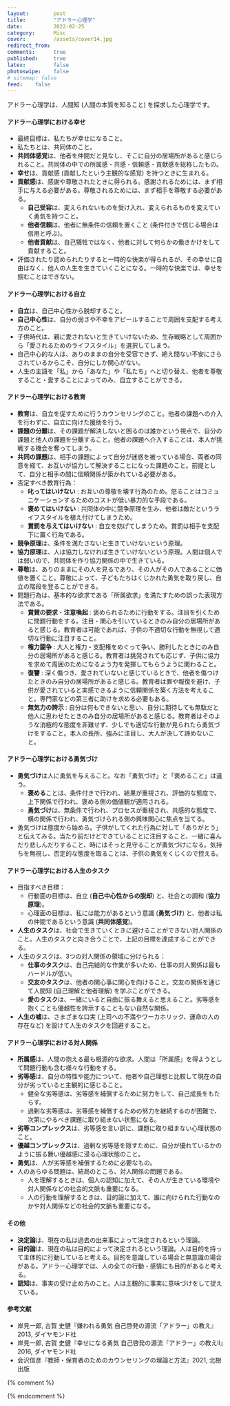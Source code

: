```yaml
---
layout:        post
title:         "アドラー心理学"
date:          2022-02-25
category:      Misc
cover:         /assets/cover14.jpg
redirect_from:
comments:      true
published:     true
latex:         false
photoswipe:    false
# sitemap: false
feed:    false
---
```


アドラー心理学は、人間知 (人間の本質を知ること) を探求した心理学です。

#### アドラー心理学における幸せ
- 最終目標は、私たちが幸せになること。
- 私たちとは、共同体のこと。
- **共同体感覚**は、他者を仲間だと見なし、そこに自分の居場所があると感じられること。共同体の中での所属感・共感・信頼感・貢献感を総称したもの。
- **幸せ**は、貢献感 (貢献したという主観的な感覚) を持つときに生まれる。
- **貢献感**は、感謝や尊敬されたときに得られる。感謝されるためには、まず相手に与える必要がある。尊敬されるためには、まず相手を尊敬する必要がある。
  - **自己受容**は、変えられないものを受け入れ、変えられるものを変えていく勇気を持つこと。
  - **他者信頼**は、他者に無条件の信頼を置くこと (条件付きで信じる場合は信用と呼ぶ)。
  - **他者貢献**は、自己犠牲ではなく、他者に対して何らかの働きかけをして貢献すること。
- 評価されたり認められたりすると一時的な快楽が得られるが、その幸せに自由はなく、他人の人生を生きていくことになる。一時的な快楽では、幸せを掴むことはできない。

#### アドラー心理学における自立
- **自立**は、自己中心性から脱却すること。
- **自己中心性**は、自分の弱さや不幸をアピールすることで周囲を支配する考え方のこと。
- 子供時代は、親に愛されないと生きていけないため、生存戦略として周囲から「愛されるためのライフスタイル」を選択してしまう。
- 自己中心的な人は、ありのままの自分を受容できず、絶え間ない不安にさらされているからこそ、自分にしか関心がない。
- 人生の主語を「私」から「あなた」や「私たち」へと切り替え、他者を尊敬すること・愛することによってのみ、自立することができる。

#### アドラー心理学における教育
- **教育**は、自立を促すために行うカウンセリングのこと。他者の課題への介入を行わずに、自立に向けた援助を行う。
- **課題の分離**は、その課題が解決しないと困るのは誰かという視点で、自分の課題と他人の課題を分離すること。他者の課題へ介入することは、本人が挑戦する機会を奪ってしまう。
- **共同の課題**は、相手の課題によって自分が迷惑を被っている場合、両者の同意を経て、お互いが協力して解決することになった課題のこと。前提として、自分と相手の間に信頼関係が築かれている必要がある。
- 否定すべき教育行為：
  - **叱ってはいけない** : お互いの尊敬を壊す行為のため。怒ることはコミュニケーションするためのコストが低い暴力的な手段である。
  - **褒めてはいけない** : 共同体の中に競争原理を生み、他者は敵だというライフスタイルを植え付けてしまうため。
  - **賞罰を与えてはいけない** : 自立を妨げてしまうため。賞罰は相手を支配下に置く行為である。
- **競争原理**は、条件を満たさないと生きていけないという原理。
- **協力原理**は、人は協力しなければ生きていけないという原理。人間は個人では弱いので、共同体を作り協力関係の中で生きている。
- **尊敬**は、ありのままにその人を見るであり、その人がその人であることに価値を置くこと。尊敬によって、子どもたちはくじかれた勇気を取り戻し、自立の階段を登ることができる。
- 問題行為は、基本的な欲求である「所属欲求」を満たすための誤った表現方法である。
  - **賞賛の要求**・**注意喚起** : 褒められるために行動をする。注目を引くために問題行動をする。注目・関心を引いているときのみ自分の居場所があると感じる。教育者は可能であれば、子供の不適切な行動を無視して適切な行動に注目すること。
  - **権力闘争** : 大人と権力・支配権をめぐって争い、勝利したときにのみ自分の居場所があると感じる。教育者は挑発されても応じず、子供に協力を求めて周囲のためになるよう力を発揮してもらうように関わること。
  - **復讐** : 深く傷つき、愛されていないと感じているときで、他者を傷つけたときのみ自分の居場所があると感じる。教育者は罪や報復を避け、子供が愛されていると実感できるように信頼関係を築く方法を考えること。専門家などの第三者に助けを求める必要もある。
  - **無気力の誇示** : 自分は何もできないと思い、自分に期待しても無駄だと他人に思わせたときのみ自分の居場所があると感じる。教育者はそのような消極的な態度を非難せず、少しでも適切な行動が見られたら勇気づけをすること。本人の長所、強みに注目し、大人が決して諦めないこと。

#### アドラー心理学における勇気づけ
- **勇気づけ**は人に勇気を与えること。なお「勇気づけ」と「褒めること」は違う。
  - **褒める**ことは、条件付きで行われ、結果が重視され、評価的な態度で、上下関係で行われ、褒める側の価値観が適用される。
  - **勇気づけ**は、無条件で行われ、プロセスが重視され、共感的な態度で、横の関係で行われ、勇気づけられる側の興味関心に焦点を当てる。
- 勇気づけは態度から始める。子供がしてくれた行為に対して「ありがとう」と伝えてみる。当たり前だけどできていることに注目すること、一緒に喜んだり悲しんだりすること、時にはそっと見守ることが勇気づけになる。気持ちを無視し、否定的な態度を取ることは、子供の勇気をくじくので控える。

#### アドラー心理学における人生のタスク
- 目指すべき目標：
  - 行動面の目標は、自立 (**自己中心性からの脱却**) と、社会との調和 (**協力原理**)。
  - 心理面の目標は、私には能力があるという意識 (**勇気づけ**) と、他者は私の仲間であるという意識 (**共同体感覚**)。
- **人生のタスク**は、社会で生きていくときに避けることができない対人関係のこと。人生のタスクと向き合うことで、上記の目標を達成することができる。
- 人生のタスクは、3つの対人関係の領域に分けられる：
  - **仕事のタスク**は、自己完結的な作業が多いため、仕事の対人関係は最もハードルが低い。
  - **交友のタスク**は、他者の関心事に関心を向けること。交友の関係を通じて人間知 (自己理解と他者理解) を学ぶことができる。
  - **愛のタスク**は、一緒にいると自由に振る舞えると思えること。劣等感を抱くことも優越性を誇示することもない自然な関係。
- **人生の嘘**は、さまざまな口実 (上司への不満やワーカホリック、運命の人の存在など) を設けて人生のタスクを回避すること。

#### アドラー心理学における対人関係
- **所属感**は、人間の抱える最も根源的な欲求。人間は「所属感」を得ようとして問題行動も含む様々な行動をする。
- **劣等感**は、自分の特性や能力について、他者や自己理想と比較して現在の自分が劣っていると主観的に感じること。
  - 健全な劣等感は、劣等感を補償するために努力をして、自己成長をもたらす。
  - 過剰な劣等感は、劣等感を補償するための努力を継続するのが困難で、次第にやるべき課題に取り組まない状態になる。
- **劣等コンプレックス**は、劣等感を言い訳に、課題に取り組まない心理状態のこと。
- **優越コンプレックス**は、過剰な劣等感を隠すために、自分が優れているかのように振る舞い優越感に浸る心理状態のこと。
- **勇気**は、人が劣等感を補償するために必要なもの。
- 人のあらゆる問題は、結局のところ、対人関係の問題である。
  - 人を理解するときは、個人の認知に加えて、その人が生きている環境や対人関係などの社会的文脈も重要になる。
  - 人の行動を理解するときは、目的論に加えて、誰に向けられた行動なのかや対人関係などの社会的文脈も重要になる。

#### その他
- **決定論**は、現在の私は過去の出来事によって決定されるという理論。
- **目的論**は、現在の私は目的によって決定されるという理論。人は目的を持って主体的に行動していると考える。目的を意識している場合と無意識の場合がある。アドラー心理学では、人の全ての行動・感情にも目的があると考える。
- **認知**は、事実の受け止め方のこと。人は主観的に事実に意味づけをして捉えている。

#### 参考文献
- 岸見一郎, 古賀 史健『嫌われる勇気 自己啓発の源流「アドラー」の教え』2013, ダイヤモンド社
- 岸見一郎, 古賀 史健『幸せになる勇気 自己啓発の源流「アドラー」の教えII』2016, ダイヤモンド社
- 会沢信彦『教師・保育者のためのカウンセリングの理論と方法』2021, 北樹出版


{% comment %}
<!--

---

## 『嫌われる勇気』

### 第１夜　トラウマを否定せよ

* 知られざる「第３の巨頭」
  - アドラー心理学は、オーストリア出身の精神科医のアルフレッド・アドラーが20世紀初頭に創設した心理学
  - アドラーは、フロイトやユングと並ぶ三大巨頭

* なぜ「人は変われる」なのか
  - 決定論は、現在の私は過去の出来事によって決定されるという理論
  - 決定論では、原因が結果を支配するため、現在と未来は全て過去の出来事によって決定済みで変えることはできない
  - **目的論**は、現在の私は目的によって決定されるという理論
  - 目的論では、目的が結果を支配するため、現在と未来を変えることができる

* トラウマは、存在しない
  - アドラー心理学は、トラウマを明確に否定している
  - 決定論では、過去のトラウマが現在の私を苦しめていると解釈する
    - 例：虐待を受けて社会に適合できないから、引きこもる
  - **目的論**では、現在の私の生きる目的のために、過去の経験にトラウマという意味を与えたと解釈する
    - 例：家族から丁寧に慎重に扱われたいという目的のために、引きこもりを続けている

* 人は怒りを捏造する
  - 目的論に従うと、怒るという行為は「原因があったから怒る」ではなく、「相手よりも優位に立ちたい目的のために怒る」と解釈する
  - 優位に立ちたい（マウントを取りたい）という目的のために、怒りという感情を捏造したと解釈する

* 過去に支配されない生き方
  - 現在の私のあり方は、過去の出来事への意味付け（解釈の内容）によって決まる
  - フロイト的な原因論に縛られてはいけない

* ソクラテスとアドラー
  - ソクラテスは、著作を1冊も残さなかったが、アテナイの人々と議論を重ねた。弟子のプラトンは、その哲学を著作という形で後世に残した
  - アドラーは、著述活動に関心を示さず、ウィーンのカフェで人々と対話したり、ディスカッションをすることを好んだ
  - 答えは誰かに教えてもらうものではなく、自分の手で導き出すもの

* あなたは「このまま」でいいのか
  - 幸せを実感できていないなら、一歩前に踏み出す必要がある
  - 大切なのはなにが与えられているかではなく、与えられたものをどう使うか

* あなたの不幸は、あなた自身が「選んだ」もの
  - 目的論に従うと、現在の私の目的のために、不幸であることを選んだと解釈する

* 人は常に「変わらない」という決心をしている
  - **ライフスタイル**は、アドラー心理学で性格や気質、人生のあり方のこと。広い意味で世界や自分のことをどう見ているかを表す
  - 人が変われないのは、今のライフスタイルの方が楽だと思い、それを維持したい目的のために、自らに対して変わらないという決心を下しているため

* あなたの人生は「いま、ここ」で決まる
  - ライフスタイルを変えるためには勇気が必要
  - 今後の人生をどう生きるかの意思決定に、これまでの人生の出来事は関係ない

### 第２夜 すべての悩みは対人関係

* なぜ自分のことが嫌いなのか
  - 目的論に従うと、人間関係で傷つくことを避けるために、自分のことを嫌いになる
  - 可能性の中に生きること（もし〇〇だったら〜と考えること）は、失敗や傷つくことを避けるための目的になる
  - 勇気づけは、今の自分を受け入れて前に進む勇気を与えるアプローチのこと

* すべての悩みは「対人関係の悩み」である
  - 個人だけで完結する悩みは存在しない
  - 全ての問題は人間関係に帰着する

* 劣等感は、主観的な思い込み
  - 問題点だと思っている部分への意味付けと、価値の与え方という主観的な解釈によって。劣等感が生まれる

* 言い訳としての劣等コンプレックス
  - **優越性の追求**は、向上したいと願うことや、理想の状態を追求すること
  - **劣等感**は、理想に到達していない自分に対する感覚
  - 劣等感は、努力や成長の促進剤になる場合もある
  - コンプレックスは、複雑に絡み合った倒錯的な（本来とは反対の）心理状態のこと
  - **劣等コンプレックス**は、劣等感を言い訳として使う心理状態のこと
    - 例：どうせ頑張ったところで、と思って諦めてしまうこと
  - 見かけの因果律は、本来因果関係がないところに重大な因果関係の意味付けをすること。自らを納得させるために使う
  - 目的論に従うと、学歴が低いから成功できないのではなく、失敗したくないという目的のために成功をしないことを選んでいると解釈する。
  - 失敗するのが怖い、努力をしたくない、趣味の時間を犠牲にしてまで変わりたくない、などのライフスタイルを変える勇気がないため、多少の不満や不自由があっても成功しないことを目的とした方が楽と感じる

* 自慢する人は、劣等感を感じている
  - 劣等感がある時に、欠如した部分を埋める努力と成長をする勇気がないと、劣等コンプレックスになってしまう
  - **優越コンプレックス**は、劣等コンプレックスから抜けるために、自分が優れているかのように振る舞い優越感に浸ること
    - 自分が特別な存在であるかのように見せつける
    - 経歴詐称や、過度なブランド信仰、自分の手柄の自慢したがる人、過去の栄光にすがる人
  - 自分を大きく見せる人は、他人の価値観や他人の人生を生きている
  - 不幸自慢は、不幸であることによって特別であろうとすること

* 人生は他者との競争ではない
  - 優越性の追求は、競争ではなく、自ら一歩前に踏み出す意思 (勇気) のこと
  - 健全な劣等感は、他人との比較ではなく、理想の自分との比較から生まれる

* 「お前の顔を気にしているのはお前だけ」
  - 競争をする限り、対人関係の悩みから逃れられない
  - 実際は周りは自分を気にしていない

* 権力争いから復讐へ
  - 権力争いを通じて、気に食わない相手を屈服させるために、相手を非難・挑発していると解釈する
  - 権力争いで勝ったとしても復讐が始まる
    - 例：親を困らせる目的のために問題行為をする

* 非を認めることは「負け」じゃない
  - 目先の勝ち負けではなく、自分を正して自分を変えるために、負けるという選択をする

* 直面する「人生のタスク」をどう乗り越えるか
  - **行動面の目標**は、**自立すること(自己中心性からの脱却)**と、**社会と調和して暮らせること(協力原理)**
  - **心理面の目標**は、**私には能力があるという意識(勇気づけ)**と、**人々は私の仲間であるという意識(共同体感覚)** を持つこと
  - 行動面と心理面の目標は、人生のタスクと向き合うことで達成できる
  - 人生のタスクは、仕事のタスクと交友のタスクと愛のタスクをまとめたもの
    - 人生のタスクは、全て対人関係に帰着する

* 赤い糸と頑強な鎖
  - 仕事のタスクは、自己完結的な作業が多いため、仕事の対人関係は最もハードルが低い
  - 交友のタスクは、仕事のような強制力がないため、仕事のタスクよりもハードルが高い
  - 愛のタスクは、一緒にいると自由に振る舞えると思えること。劣等感を抱くことも優越性を誇示することもない自然な関係

* 「人生の噓」から目を逸らすな
  - 目的論に従えば、Aさんとの対人関係を回避するために、Aさんの欠点を後から見つけていると解釈する
  - **人生の嘘**は、さまざまな口実を設けて人生のタスクを回避しようとする状態のこと

* 所有の心理学から使用の心理学へ
  - なにが与えられているかではなく、与えられたものをどう使うか
  - 所有の心理学は、フロイト的な原因論であり、決定論に帰着する
  - 使用の心理学は、アドラー心理学で、全てはその人が決めている
  - 自らのライフサイクルは、自分の手で選ぶことができる

### 第３夜 他者の課題を切り捨てる

* 承認欲求を否定する
  - アドラー心理学では、他人から承認を求めることを明確に否定している

* 「あの人」の期待を満たすために生きてはいけない
  - 他人からの承認を求めるのは賞罰教育の影響によるもの
  - 我々は他人の期待を満たすために生きているのではない
  - 他人からの評価ばかり気にしていると、他人の人生を生きることになる

* 「課題の分離」とはなにか
  - **課題の分離**は、問題点があるときに、その問題点や課題は誰のものかという視点から、他人の課題には踏み込まないようにする
  - 自分の課題に他人が入ってくることで、人間関係のトラブルが発生する
  - 課題を回避する選択によってもたらされる結末を引き受けるのは誰か？と問うことで誰の課題なのかを明確にする
  - 他人の課題に踏み込むのは、世間体や見栄、支配欲などの自分の目的のため
  - 「あなたのため」と言いながら実は私のためにやっているという欺瞞
  - 変わることを強制しても反発されるだけ
  - 自分を変えることができるのは自分だけ

* 他者の課題を切り捨てよ
  - 相手が希望通りに動かなくても信じること・愛すること
  - 他人の課題を抱えないことで自由に生きることができる

* 対人関係の悩みを一気に解消する方法
  - 自分の信じる最善の道を選ぶこと
  - その選択をどう評価するかは他人の課題で、自分はどうすることもできない
  - 他人の視線が気になる、他人の評価が気になる、などの承認欲求を求めて止まない人は、課題の分離ができていない
  - 目的論に従えば、嫌な上司だから仕事ができないではなく、仕事をしたくないから嫌な上司を作り出していると解釈する（人生の嘘の一種）
  - 他人の課題には介入せず、自分の課題には介入させないことが、対人関係の悩みを解消するための視点になる

* 「ゴルディオスの結び目」を断て
  - 課題の分離は、対人関係の問題解消のための入口にすぎない
  - 対人関係の見返りに縛られてはいけない
  - 他者の課題に介入した方がその時点では問題が早く解決するかもしれないが、課題を取り上げられた人は何も学ばなくなり、人生のタスクに立ち向かう勇気がなくなってしまう
  - 困難に直面することを教えられなかった子供たちは、あらゆる困難を避けようとするだろう
  - アドラー心理学は、原因論とトラウマも否定し、目的論で解釈し、全ての悩みは対人関係に帰着すると考え、承認欲求を求めない

* 承認欲求は不自由を強いる
  - 他者の期待に応えるように生きるのは、自分の人生を他人任せにしているので、楽に感じる
  - 自分の道を自分で決めようとすれば、当然迷いが出る
  - 他者からの承認を選ぶのか、それとも承認なき自由の道を選ぶのか
  - 承認欲求によって誰からも嫌われたくないと考え、他者の期待や評価を気にするのは、生きる道しるべになるかもしれないが、これは非常に不自由な生き方

* ほんとうの自由とはなにか
  - 傾向性は、本能的・衝動的な欲望のこと。他者から嫌われたくないと思う欲望など
  - 傾向性を満足させることが自由ではない
  - **自由とは、他者から嫌われること**
    - 全ての悩みは対人関係に帰着するが、一人で生きることはできない
    - 他者から嫌われないように生き、承認欲求を満たすことは不自由な生き方
    - 自由に生きたいのであれば、他人に嫌われるというコストが伴う
    - 他者の評価を気にせず、他者から嫌われることを恐れず、承認されないと言う不安も恐れないことで、自分の生き方を貫くことができる

* 対人関係のカードは、「わたし」が握っている
  - 目的論に従えば、その人と関わりたくないから、その人の欠点や自身の過去のトラウマを持ち出していると解釈する
  - 課題の分離において、他人を操作することはできないことを念頭に置く
  - 承認欲求を求めなければ、関係改善のカードは常に私自身が握っている

### 第４夜 世界の中心はどこにあるか

* 個人心理学と全体論
  - アドラー心理学の正式名称は、個人心理学 (Individual Psychology)
  - 個人 (Individual) は、分割できないという意味を持つ
  - アドラー心理学では、身体の症状と心（精神）を切り離して考えることはしない
  - 全体論は、人間をこれ以上分割できない存在として捉え、「全体としての私」を考えること

* 対人関係のゴールは「共同体感覚」
  - **共同体感覚** (Soscial Interest) は、他者を仲間と見なしてそこに自分に居場所があると感じられること
  - アドラー心理学の「共同体」は、家庭、学校、職場、地域社会だけではなく、国家や人類や、時間軸における過去から未来、動植物や無生物も含まれる
  - 自己への執着 (Self Interest) を他者への関心 (Social Interest) に切り替える

* なぜ「わたし」にしか関心がないのか
  - 課題の分離ができていないと承認欲求に囚われてしまう
  - 承認欲求に囚われている人は、自己中心的である
  - 「私に関心がある」は言い換えれば「他者からどう見られているかを気にしている」ことになる

* あなたは世界の中心ではない
  - 他者は私のために何かをしてくれる人ではない
  - 他者はあなたの期待を満たすために生きているのではない
  - あなたは共同体の一部であって中心ではない
  - 所属感は、共同体に対して積極的にコミットすることで得られる。つまり、人生のタスクに立ち向かうこと
  - 共同体へコミットするには、私は他者に何を与えられるかを考える必要がある

* より大きな共同体の声を聴け
  - 共同体の範囲は、無限大になることができる
  - 自分が所属している共同体よりも、もっと別の共同体があり、もっと大きな共同体があることを認識すべき
  - 対人関係の中で困難にぶつかったときは、より大きな共同体の声を聴くこと
    - 例：学校の共同体のコモンセンス (共通感覚) で物事を判断せず、人間社会などのより大きな共同体のコモンセンスに従う

* 叱ってはいけない、褒めてもいけない
  - 褒める行為には、能力のある人が能力のない人に下す評価という側面がある（無意識に上下関係を作っている）
  - 叱る行為も同様に上下関係を作っている
  - 褒めることも叱ることも、人を操作することが目的にある
  - アドラー心理学では、あらゆる縦の関係を否定し、全ての対人関係を横の関係とすることを提唱している

* 「勇気づけ」というアプローチ
  - 対人関係を縦の関係で捉え、相手を自分より低く見ていると、他者の課題に介入してしまう
  - 介入ではなく援助をする
    - 例：「勉強しなさい」や「良い大学に行きなさい」は他者の課題への介入
    - 例：自分は勉強ができると自信を持たせ、自分の力で課題に立ち向かっていけるように働きかけるのは援助
  - 馬を水辺に連れて行くことはできるが、水を飲ませることはできない、というアプローチをとる
  - **勇気づけ**は、横の関係に基づく援助のこと
  - 褒められることで、自分には能力がないという考えを形成してしまう
  - 褒めてもらうことに喜びを感じるのは、縦の関係に満足し、自分には能力がないことを認めているのと同じ
  - 褒めてもらうことが目的になると、他者の評価や価値観に合わせた不自由な生き方になる

* 自分には価値があると思えるために
  - 横の関係に基づいて感謝の言葉を伝えること
  - 縦の関係に基づいた他者の評価はしないこと
  - 感謝の言葉を聞いたとき、他者に貢献できたと感じることができる
  - 私は共同体にとって有益だと思えたときに、自らの価値を感じることができる
  - 自分に価値があることを自覚できたときに、勇気を持つことができる

* ここに存在しているだけで、価値がある
  - 他者の価値は、何をしたかという行為で見るのではなく、そこに存在していることに価値がある
  - つまり、生きているだけで誰かの役に立っている

* 人は「わたし」を使い分けられない
  - 人に応じて縦の関係と横の関係を使い分けることはできない
  - 意識の上では対等であること
  - 場の空気を読んで縦の関係に従事することは、自身の責任を回避しようとする無責任な行動

### 第5夜 「いま、ここ」を真剣に生きる

* 過剰な自意識が、自分にブレーキをかける
  - まずは私について理解する。次に対人関係を考える。最後に大きな共同体が見えてくる
  - 人は誰でも他者への関心より、自分への関心を持っている
  - 自意識過剰になると、失敗することが怖くなり、躊躇してしまう

* 自己肯定ではなく、自己受容
  - 自己への執着を他者への関心に切り替え、共同体感覚を持てるようになること
  - そのために必要なのが、自己受容と、他者信頼、他者貢献の3つ
  - 自己肯定は、できないのに「私はできる」と暗示をかけること
    - 自己肯定は、優越コンプレックスにつながる発想で、自らに嘘をつく生き方
  - **自己受容**は、できない自分を受け入れた上でどうすれば良いかを考えること
  - 自己受容では、変えられるものと変えられないものを見極め、変えられるものに注目する
  - 変えられないものを受け入れ、変えられるものは変えていく勇気を持つこと

* 信用と信頼はなにが違うのか
  - **信用**は、条件付きで信じること
  - **信頼**は、無条件で信じること
  - 信頼の対義語は懐疑
  - 懐疑による対人関係や性悪説からは、前向きな対人関係を築くことはできない
  - **他者信頼**に基づいて無条件の信頼を置くことで、深い関係を築くことができる

* 仕事の本質は、他者への貢献
  - **他者貢献**は、仲間である他者に対して何らかの働きかけをして貢献すること
  - 他者貢献は自己犠牲ではない
  - 社会に過度に適応した人は、自分の人生を犠牲にしてしまう
  - 労働は金銭を稼ぐ手段ではなく、共同体にコミットし、他者貢献をすること

* 若者は大人よりも前を歩いている
  - 他者が私に何をしてくれるかではなく、私が他者に何をできるかを考え、実践すること
  - ライフスタイルを変えるためには、それまで生きてきた年数の半分が必要になる
  - 縦の関係に従属することなく、嫌われることを恐れないで、自由に進む

* ワーカホリックは人生の嘘
  - 対人関係の中で不愉快な思いにさせられることがあっても、攻撃してくるその人に問題があるだけで、みんなが悪いわけではない
  - 神経病的なライフスタイルを持った人は、「みんな」「いつも」「全て」といった言葉を使いがち
  - 人生の調和を欠いた生き方は、物事の一部分だけを見て全体を判断する生き方
  - ワーカホリック（仕事中毒）の人は、仕事を口実に他の責任を回避している

* 人はいま、この瞬間から幸せになることができる
  - 人にとって最大の不幸は、自分を好きになれないこと
  - その解決策は、私は共同体にとって有益である、私は誰かの役に立っていると思い、自らに価値があることを実感させること
  - 他者貢献は、目に見える貢献ではなくても構わない。主観的な感覚である「貢献感」を持てれば良い
  - つまり、**幸福とは貢献感**である
  - 承認欲求は、貢献感を得るための手近な手段だが、承認欲求を通して得られた貢献感には自由がない
  - 共同体感覚を持つことで、自己受容や他者信頼、他者貢献ができ、自由を選びながら貢献感を得ることができる

* 「特別な存在」でありたい人が進む、ふたつの道
  - 多くの子供たちは、最初の時点で特別によくあろうとする
  - 具体的には、親の言うことを守り、社会性を持った振る舞いをし、勉強などに精を出すことで、親から認めてもらおうとする
  - 特別によくあることができなかった場合、特別に悪くあろうとする
  - 問題行為をし、他者の注目を集め、普通の状態から脱するのは、特別な存在になるため
  - 安直な優位性の追求は、健全な努力を回避したまま他者の注目を集めようとすること

* 普通であることの勇気
  - **自己受容**は、普通である自分を受け入れること
  - わざわざ自らの優越性を誇示する必要はない

* 人生とは連続する刹那である
  - 人生は点の連続
  - 我々は今ここにしか生きることができない
  - 人生は線ではない。キャリア設計や計画的な人生を進むことはできない

* ダンスするように生きる
  - いつも目の前の課題に取り組み、そしてふと周りを見渡した時にこんなところまで来たのかと気付かされる
  - 今この瞬間をダンスするように生き、今ここが充実していればそれで良い
  - 人生に目的地は存在しない

* 「いま、ここ」に強烈なスポットライトを当てよ
  - 過去にどんなことがあったかは、今ここの自分には関係ない
  - 未来にどんなことが起こるかは、今ここで考える必要はない
  - 今できることを真剣かつ丁寧にやっていく

* 人生最大の嘘
  - 人生最大の嘘は、今ここを真剣に生きないこと
  - 今ここから目を背け、過去と未来に囚われているのは、人生の嘘

* 無意味な人生に「意味」を与えよ
  - 一般的な人生の意味はない。人生の意味はあなたが自分自身に与えるもの



---

## 『幸せになる勇気』

### 第１部　悪いあの人、かわいそうなわたし

* アドラー心理学は宗教なのか
  - **宗教**は、物語によって世界を説明する
  - **哲学**は、抽象の概念によって世界を説明しようとする

* 教育の目標は「自立」である
  - アドラー心理学では、カウンセリングのことを治療ではなく再教育と呼ぶ
  - カウンセラーは、教育者である。逆も然り
  - 教育は、自立を促すためのもの
  - 教育者のすべきことは、他者の課題への介入でなく、自立に向けた援助
  - **人間知**は、人間の本性を知り、人間としてのあり方を理解するための知識
  - 人間知は、他者と交わる対人関係の実践から学ぶしかない

* 尊敬とは「ありのままにその人を見る」こと
  - 教育、指導、援助は**自立させる**という目標を持つ
  - 教える側が教えられる側を尊敬することで、良好な対人関係が生まれ、伝えたい言葉も届く
  - **尊敬**とは、ありのままにその人を見るであり、その人がその人であることに価値を置くこと
  - 尊敬によって、子どもたちはくじかれた勇気を取り戻し、自立の階段を登り始める

* 「他者の関心事」に関心を寄せよ
  - 他人への関心は、共同体感覚という概念とより具体的に説明した言葉
  - 他者への関心は、他者の関心事に関心を寄せることから始まる
  - 教育者が価値があると思っているものを、子供に押し付けてはいけない
  - 他者の目で見て、他者の耳で聞き、他者の心で感じること

* もしも「同じ種類の心と人生」を持っていたら
  - 我々は自らが意味付けした主観的な世界で生きている
  - 「世界がどうであるか」ではなく「世界をどう見るか」
  - **共感**は、他者の立場に立って想像すること
  - 共感は、他者に寄り添うときの技術・態度

* 勇気は伝染し、尊敬も伝染する
  - 自分が身をもって尊敬することを実践して、生徒に尊敬を教える
  - 臆病は伝染し、勇気も伝染する
  - 尊敬は、あらゆる対人関係の第一歩

* 「変われない」ほんとうの理由
  - 変われないのは、本当は変わりたくないから
  - どんなに苦しくともこのままでいいのだと思いたいと思ってしまう
  - 現状を肯定するために、不幸だった過去をも肯定するようになってしまう

* あなたの「いま」が過去を決める
  - 歴史は、時の権力者の正当性を証明するために作られた本
  - 人は私という物語の作者であり、今の私の正当性を証明するために、自由自在に書き換えられていく
  - 目的に合う出来事だけを選択し、目的に反する出来事は消去している

* 悪いあの人、かわいそうなわたし
  - 不幸に彩られた過去を自ら必要としている人は、過去やトラウマに縛られてしまう
  - カウンセリングで使う三角柱には「悪いあの人」「かわいそうな私」「これからどうするか」の3つの言葉が書かれている
  - 一般的な相談は「悪いあの人」か「かわいそうな私」の2つしかない

* アドラー心理学に「魔法」はない
  - 相談に対して同調すれば、一時的な癒しは得られるが、本質の解決にはつながらない
  - これからどうするかを考え、建設的な尊敬に基づく人間知の心理学


### 第２部　なぜ「賞罰」を否定するのか

* 教室は民主主義国家である
  - 学級のルールは、主権者たる生徒たちの合議に基づいて制定すること
  - 先生の独断でルールを制定すると、反発が出る

* 叱ってはいけない、ほめてもいけない
  - その行為が良くないことだと知らない場合がある
  - 攻撃性や残虐性ではなく、無知がもたらした罪も存在する
  - 知らないのであれば教えれば良い。そこに叱責の言葉は不要

* 問題行動の「目的」はどこにあるか
  - 問題行動の第一段階は「**賞賛の要求**」
    - 良いことを行うではなく、褒めてもらうことが目的になってしまう
    - 褒めてくれなければ適切な行動をしない
    - 罰を与える人がいなければ不適切な行動もする
  - 問題行動の第二段階は「**注意喚起**」
    - 褒められなくてもいいから、とにかく目立とうとする
    - できない子を演じることで注目を集め、特別な地位を得ようとする

* わたしを憎んでくれ！　見捨ててくれ！
  - 問題行動の第三段階は「**権力争い**」
    - 親や教師を汚い言葉で罵って挑発する。反抗する
    - 挑発に乗って同じ土俵に立ってはいけない
  - 問題行動の第四段階は「**復讐**」
    - 私を認めてくれなかった、愛してくれなかった人への復讐
    - 愛してくれないなら、憎悪という感情で私を注目してほしい
    - ストーカー行為は典型的な復讐の例
    - 自傷行為や引きこもりも復讐の一種
  - 問題行動の第五段階は「**無能の証明**」
    - 頑張って失敗するくらいなら、最初からできるはずがないと諦めた方が楽と思う
    - 自分が無能であることを証明し、愚者を演じ、何事にも無気力になり、課題に取り組まなくなる
    - 一言目は「僕は馬鹿だから」

* 「罰」があれば、「罪」はなくなるか
  - 怒られても、叱れれるような特別なことをしたという達成感が生まれる

* 暴力という名のコミュニケーション
  - 喧嘩の原因ではなく、喧嘩の目的に注目し、これからどうするかを考えること
  - 暴力は、コミュニケーションをめんどくさがり、議論に勝ち目がないときの最後の選択

* 怒ることと叱ることは、同義である
  - 生徒と言葉でコミュニケーションすることを煩わしく感じ、手っ取り早く服従させようとして叱っている
  - 暴力的な力の行使によって相手を押さえつけようとするのは、怒ることも叱ることも同じ
  - 叱る行為の方が、善いことをしているという意識がある分、悪質だと言える
  - 親や教育者は、裁判官の立場を放棄すること
  - 教育者はカウンセラーであり、カウンセリングは再教育のこと
  - 叱責を受けたとしても、コミュニケーションを取ることを回避するために叱るという手段を選んでいる、と解釈する

* 自分の人生は、自分で選ぶことができる
  - 我々は能力が足りないのではなく、能力を使う勇気が足りていない
  - **自立**とは、自分の理性を使う勇気を持つこと
  - 他者の指示を仰いで生きていた方が楽に感じてしまう
  - 周囲の大人は、自分の支配下に置いておくために、自立しないように手を尽くす
  - その結果、自分では何も決められない子供になってしまう
  - 親や教育者は、子供や生徒との縦の関係を崩されないようにするために、無意識的に生徒に自立されることが恐いと感じている
  - 子供を支配するのは、自らの保身のため
  - 教育では、常に子供たちの「自立」という目標を掲げてないといけない
  - カウンセリングするときは、相談者を「依存」と「無責任」の地位に置かないように注意する
    - 依存：先生のおかげで改善しました、というのは本当の意味での教育には失敗している
  - 生徒からの感謝を期待せず、生徒の自立に貢献できたという貢献感を持つことが、教育の中の幸せになる
  - 教育者のあるべき姿：
    - 子供たちの決断を尊重し、その決断を援助すること
    - いつでも援助する用意があることを伝え、近すぎない、援助ができる範囲で見守ること
    - 自分の人生や日々の行いは、全て自分で決定するものだと教えること
    - 決めるために必要な知識や経験があれば、それを提供すること
    - 自分の人生は自分で選ぶことができる、ということを教えること


### 第３部　競争原理から協力原理へ

* 「ほめて伸ばす」を否定せよ
  - 褒めることは能力のある人が能力のない人に下す評価であり、その目的は操作である

* 褒賞が競争を生む
  - 民主主義が確立されていない共同体では、善悪のあらゆるルールがリーダーの一存によって決定する
  - 独裁的なリーダが受け入れられるのは、苛烈な賞罰が存在するから
  - 人々は褒められることと叱られないことを目的として従っているだけ
  - 褒めることによって、共同体は褒章をめざした競争原理に支配されてしまう
  - 子供たちは「他者は全て敵である」というライフスタイルを身につけてしまう

* 共同体の病
  - 民主主義的な共同体は、競争原理ではなく協力原理に基づいて運営される
  - 「人々は私の仲間である」というライフスタイルを身につける
  - **協力原理**は、横の関係に基づく民主主義の心理学

* 人生は「不完全」からはじまる
  - 子供時代は必ず劣等感を抱えて生きている
  - 心理面でのやりたいことと、肉体面でのできることにギャップがあるため
  - 人間はその弱さゆえに共同体を作り、協力関係の中に生きている

* 「わたしであること」の勇気
  - アドラー心理学では、人間の抱える最も根源的な欲求は「所属感」
  - 私の価値を他者に決めてもらうことは依存である
  - 私の価値を自ら決定することは自立である
  - 人と違うことに価値をおかず、私であることに価値を置くことが個性となる

* その問題行動は「あなた」に向けられている
  - アドラー心理学では、人間のあらゆる言動を対人関係の中で考える
  - 全ての言動にはそれが向けられる相手が存在する

* なぜ人は「救世主」になりたがるのか
  - おさらい：
    - 叱ってはいけない。叱ることは互いの尊敬を壊す行為だから。怒りや叱責は、コミュニケーションコストの低い未熟で暴力的な手段である
    - 褒めてはいけない。褒めることは共同体の中に競争原理を生み、他者は敵であるというライフスタイルを植え付けてしまうから
    - 賞罰を与えてはいけない。自立を妨げてしまうから。賞罰は相手を自分の支配下に置こうとする行為であり、それに頼るのは心のどこかで相手の自立を恐れている
  - 他者を救うことによって自らが救われようとすることは、優越コンプレックスの一種であり、「メサイア・コンプレックス」と呼ばれる

* 教育とは「仕事」ではなく「交友」
  - 職業人として相手と向き合うのではなく、一人の友人として向き合う


### 第４部　与えよ、さらば与えられん

* すべての喜びもまた、対人関係の喜びである
  - 全ての悩みは、対人関係の悩みである
  - 社会の中で衝突、競争、嫉妬、孤独、劣等感などの様々な苦悩にさらされる
  - しかし、全ての喜びもまた、対人関係の喜びである
  - だから人生のタスクに立ち向かわなければならない
  - 他者の目で見て、他者の耳で聞き、他者の心で感じることを学ぶ
  - 交友の関係を通して人間知を学び、潜在的に持っている共同体感覚を掘り起こす

* 「信用」するか？「信頼」するか？
  - 仕事の関係は信用の関係（条件付きで信じること）、交友の関係は信頼の関係（条件なしで信じること）
  - 尊敬していない相手のことは信頼できない。尊敬することは信頼することである

* なぜ「仕事」が、人生のタスクになるのか
  - 仕事は、地球という厳しい自然環境を生き抜くための生産手段
  - 人類は身体的劣等性を補完するために「分業」という生存戦略を取っている
  - 分業をするために社会を形成している。つまり、仕事は対人関係の課題である
  - 他者と分業するためには、その人のことを信じなければならない

* いかなる職業にも貴賤はない
  - 分業社会においては「利己」を極めると、結果として「利他」につながっていく
    - 自分の得意なスキルや専門技術を高めて、分業システムに貢献する
    - 建設的なギブ・アンド・テイクが働いている
  - 分業システムでは、利己心 (他人より自分の利益を優先する心) を追求した先に、他者貢献が存在する
  - 全ての仕事は、共同体の誰かがやらないといけないため、職業に貴賎 (優劣) はない
  - **人間の価値**は、どんな仕事に従事しているかではなく、その仕事にどんな態度で取り組むかによって決まる

* 大切なのは「与えられたものをどう使うか」
  - 出会いや仲間に恵まれていないのではなく、ただ仲間を作ろうとしていないだけ
  - どんな相手であっても尊敬を寄せて信じることはできる。できないのは勇気が足りないだけ

* あなたに親友は何人いるか
  - 対人関係を築かないのは、傷つくことを避けているだけ
  - **親友**とは、無条件の信頼を寄せられる人のこと

* 先に「信じる」こと
  - 信じることは、何でも鵜呑みにすることではない
  - 嘘をついてしまうその人ごと信じること
  - 人は自分のことを信じてくれる人の言葉しか信じないため

* 人と人とは、永遠にわかり合えない
  - 自分を愛することができなければ、他者を愛することはできない
  - 自分を信じることができなければ、他者を信じることはできない
  - 自己中心的な人は、ありのままの自分を受容できず、絶え間ない不安にさらされているからこそ、自分にしか関心がない
  - 自分を好きになることができないから、他者を信じることができず、交友の関係に踏み出せずにいる
  - 他者をコントロールすることはできない。他者がどうするかは他者の課題だから
  - 人間は互いに分かり合えない存在だからこと信じるしかない

* 人生は「なんでもない日々」が試練となる
  - 他者を仲間だと見なす意識である共同体感覚を育てることで争いを防ぐことができる、とアドラーは人間を信じた
  - 世界から争いをなくしたければ、まずは自分自身が争いから解放されなければならない
  - 人間にとっての試験や決断は、何でもない日々が試練であり、今ここの日常に大きな決断を求められている

* 与えよ、さらば与えられん
  - 他者に無条件の信頼を寄せること、他者を尊敬すること、は与える行為である
  - 与えることをしないで、与えてもらうことばかりを求めるのは、物乞いのように金銭的に困窮しているように、心が困窮しているから
  - 心の貧しい人間にならないために、心を豊かに保ち、その蓄えを他者に与えること
  - 他者からの尊敬を待つのではなく、自らが尊敬を寄せ、信頼を寄せなければならない


### 第５部　愛する人生を選べ

* 愛は「落ちる」ものではない
  - 世間一般で語られる愛とアドラー心理学の愛は異なる
  - 世間一般の愛：
    - 崇高にして穢れを許さない相手を神格化するような愛 (神の愛)
    - 性的な欲動に駆られた動物的な愛 (動物の愛)
    - 自らの遺伝子を次代に残すための生物学的な愛 (動物の愛)
  - 世間一般の愛に足りないものは「人間の愛」
  - **愛**は、意志の力によって何もないところから築き上げるからこそ、愛のタスクは最も困難
  - 自分にとって一番大切なはずの課題を、運命や本能などの意志や努力の外にあると見なして、直視していない
  - 落ちる愛は、所有欲や征服欲と本質的には同じ

* 「愛される技術」から「愛する技術」へ
  - 他者から愛されることは難しいが、他者を愛することはその何倍も難しい課題

* 愛とは「ふたりで成し遂げる課題」である
  - 一人で成し遂げる課題や仲間と成し遂げる仕事については、教育を受けている
  - しかし、二人で成し遂げる課題については、教育を受けていない（それを成し遂げる技術を学んでいない）
  - 二人で成し遂げるものとは、幸福である

* 人生の「主語」を切り換えよ
  - 仕事の関係では、私の幸せを突き詰めると、結果として誰かの幸せにつながっていく
  - 交友の関係では、無条件に信じてひたすら与える利他的な態度によって信頼を集めて、結果として自分の幸せにつながる
  - 愛の関係とは、不可分な私たちの幸せを築き上げること
  - 愛は、利己的でもなく、利他的でもない
  - 「わたし」や「あなた」よりも上位の概念である「わたしたち」が人生の主語となる

* 自立とは、「わたし」からの脱却である
  - 生まれた時は、自分は世界の中心にいると考える
  - 子ども時代は、己の弱さによって大人たちを支配している
  - 多くの大人たちも、自分の弱さや不幸、傷、不遇なる環境、トラウマを武器として、他者をコントロールしようと目論みている
  - 原則として子どもたちは身体的・経験的に劣等であるため、己の弱さをアピールすることで周囲の大人を支配する生存戦略をとっている
  - しかし、いつまでも世界の中心にはいられない。世界と和解し、自分は世界の一部だと理解しなければならない
  - **自立**とは、**自己中心性からの脱却**である
  - 「甘やかされた子ども」というライフサイクルから脱却しなければならない
  - 愛は「わたし」だった人生の主語を「わたしたち」に変える。つまり、愛によって「わたし」から解放され、自立を果たすことができる
  - 「わたしたち」は二人から共同体全体に、そして人類全体までその範囲を広げていくことが共同体感覚

* その愛は「誰」に向けられているのか
  - 子ども時代は、わたしの命は親が握っており、見捨てられたら死んでしまう
  - つまり、わたしは親に愛されてこそ、生きていくことができる
  - 自らのライフスタイルを選択するとき、「いかにすれば愛されるか」になってしまう
  - 命に直結した生存戦略として「愛されるためのライフスタイル」を選択してしまう
  - いかに他者からの注目を集め、いかにすれば世界の中心に立てるかを模索する、非常に自己中心的なライフスタイル
  - **自立**とは、人生への態度やライフスタイルによって決まる。他者を愛することは、自立になる

* どうすれば親の愛を奪えるのか
  - 末っ子は、兄弟と比較すると勝ち目はないので、みんなと違うことに価値を置く
  - 第一子は、既存の権力におさまろうとする保守的で、未来について悲観的なライフスタイルを持つ
  - 第二子は、革命的で、既存の権力を転覆することに価値を置く
  - 一人っ子は、ライバルとなる兄弟はいないが、父親をライバル視してしまう
    - さらに、いつか自分にも弟や妹が生まれ、この地位を脅かされるのではないかという不安に怯えて暮らす
    - 両親はたった一人の子供に過大な重圧をかけて、苦しめてしまう
  - いずれも承認欲求によるもの
  - 自分で選んだ道でさえ「他者から認められること」を目的とした「他者の望む私」の人生かもしれない
  - 与えられる愛の支配から抜け出すには、自らの愛を持つ以外に手はない
  - 愛されることを待つのではなく、自らの意思で誰かを愛すること

* 人は「愛すること」を恐れている
  - 相手が自分のことをどう思っているか関係なしに愛すること
  - 愛に担保を求めるのは、傷つくに違いないと思い、惨めな思いをするに違いないと確信しているから
  - 自らの劣等感を、課題を解決しない言い訳に使っている（劣等コンプレックス）
  - 課題を分離して、愛することは自分の課題、相手が自分の愛にどう応えるかは他者の課題と考える
  - 「私のことが好きな人のことが好き」というのは、この人は私を愛してくれるか、という側面でしか人を見ていない
  - そのような自己中心的な欲求に応えてくれるのは両親だけ

* 運命の人は、いない
  - 尊敬と愛は、強要することができない
  - 運命の人を求めるのは、全ての候補者を排除したいから。人と関係を保つための最大限の勇気が足りないから
  - 運命という可能性の中に生きている。運命の人に出会えば全てが上手くいくはずだと

* 愛とは「決断」である
  - **結婚**とは、対象を選ぶことではなく、自らの生き方を選ぶこと
  - 結婚を決意することは、あらかじめ定められた運命ではなく、運命だと信じることを決断しただけ
  - **運命**とは、自らの手で作り上げるもの
  - 後で振り返ってみたときに、運命と言えるだけの関係を築き上げること
  - 目の前のパートナーと今をダンスするように生き、その踊った軌跡のことを人は運命と呼ぶ

* ライフスタイルを再選択せよ
  - 結婚の決断は、幸せになりたいから
  - この人を愛したならば、自分はもっと幸せになれる、と考える
  - もっと言えば、「わたしの幸せ」を超えた「わたしたちの幸せ」を求める心
  - 「幸せになりたい」ではなく「楽になりたい」という気持ちは存在していないか
  - 愛する者が背負う責任を回避し、恋愛の果実だけを貪る、刹那的な享楽的な愛をしていないか
  - わずかな勇気しか持っていないと、わずかにしか愛することができない
  - 愛する勇気が持てないと、子供時代の愛されるライフスタイルに留まろうとする
  - 愛する勇気とは「幸せになる勇気」
  - 「楽をしたい」「楽になりたい」で生きている人は、つかの間の快楽を得ることはあっても、本当の幸せを掴むことはできない
  - 他者を愛することによってのみ、**自己中心性から解放**される
  - 他者を愛することによってのみ、**自立**を成し得る
  - 他者を愛することによってのみ、**共同体感覚**にたどり着く
  - 愛を知り、「わたしたち」を主語に生きるようになれば、生きているだけで貢献しあえるような、人類の全てを包括した「わたしたち」を実感できる
  - 愛し、自立し、人生を選べ

* シンプルであり続けること
  - 世界はシンプルであり、人生もシンプルである
  - しかし、シンプルであり続けることは難しい。そこではなんでもない日々が試練となる
  - 最大のターニングポイントは最初の一歩
  - 本当に試されるのは、歩み続けることの勇気
  - 愛することに疲れ、愛される人生を求めたくなるかもしれない
  - その時は、時代に合わせて考え方を合わせていけば良い（テーラリングすること）

* あたらしい時代をつくる友人たちへ
  - 現実として、我々は別れるために出会う
  - 全ての出会いと全ての対人関係において、ただひたすら最良の別れに向けた不断の努力をすること
  - 最良の別れと思える関係を築くために、今ここを真剣に生きること
  - 未来が見えないことは、未来に無限の可能性があるということ
  - 未来が見えないからこそ、運命の主人になれる



----

## 『マンガでやさしくわかる 認知行動療法』

### 認知行動療法
- **認知**は、人によって異なる事実の捉え方・受け止め方のこと
- 認知行動療法は、認知に対して働きかけることで、気持ちを楽にしたり、ストレスを軽減させる治療方法
- 普通の人は、ネガティブな受け止め方をしても、少し後で落ち着いてみると、別の角度から考えることができる
- 事実の受け止め方は、自分の状態に依存する
- ABCモデル：
  - A (Activating Event) は、事実 (状況や出来事)
  - B (Automatic Thought) は、自動思考。この時点で良い悪いなどの評価をしている
  - C (Consequence) は、結果としての感情や行動
- 認知の種類：
  - 自動思考 : その時々で瞬間的に自然に浮かぶ考え
  - 背景としての前提やルール : 日常の行動や発想の基準となるもの。軽い思い込み
  - 中核概念 (スキーマ) : 自分の経験を意味付けようとする土台となるもの。価値観
- 認知を変えてもストレスを無くすことはできない。しかし、嫌な出来事の影響を小さくして、ストレスを減らすことはできる
- 「自分の心の調整力を鍛える」とも言い換えられる
- 認知行動療法の進み方は、状況を整理し、状態を観察し、考え方のクセをつかみ、考え方を変化させ、行動を変化させる

### 自分の気持ちや考えを整理する
- 自分を客観的に俯瞰して見るには、練習が必要
- 特に感情が動いた時に、状況確認シートに記録して整理する
  - 状況・出来事 (事実)、考え (認知)、気持ち (感情)、行動、感覚 (身体反応) に分けて整理する
- 不安に気づき、その不安と上手に付き合うことで、なぜ不安が出てきているかがわかるようになる
- 過去の状況や自分の反応を振り返ることによって、自分の反応を予想して修正することができる
- 自分を客観的に俯瞰することで、苦しみから一歩離れることができる
- セルフモニタリングすることで、状況への対処ができる
- 良い目標は5つのポイント (SMART) を押さえている：
  - S (Specific) : 特定の、具体的な
  - M (Measurable) : 達成度を測定できる
  - A (Able) : 実現可能
  - R (Relevant) : 自分の問題と関連していて、意味を感じられる
  - T (Timed) : 実行する期間、タイミング、頻度
- スモールステップ (できることを少しずつ積み上げていく方法) で、ゆっくりと進める

### 考え方の癖をつかんで新しい考えを手に入れる
- **認知の歪み**は、考え方の傾向や考え方の癖のこと
- よくある10の思考パターン (考え方の癖)：
  1. 白黒思考 : 極端な2つのカテゴリーで考える
  2. 過度の一般化 : 一つの嫌な出来事があると、世の中がすべて同様だと考える
  3. 心のフィルター (選択的抽出) : 全体を見ずに嫌な部分にだけ注目する
  4. マイナス思考 : 良い出来事を無視して悪い出来事にだけ注目する
  5. 結論の飛躍 : 現実の可能性を考慮しないで、事態は悪くなると決めつける
  6. 拡大視・縮小視 : 自分の失敗を過大評価し、成功を過小評価する。他人には逆の評価をする
  7. 感情的理由付け : 現在の感情を理由に、事態は悪くなると決めつける
  8. 「べき」思考 (命令型思考) : 振る舞いや考えに対して固定された思考を要求して、それが実現しないことを最悪だと考える
  9. レッテル貼り : ミスをした自分や他人に対して、固定的で包括的でネガティブなレッテルを貼る
  10. 自己関連付け : 自分に責任がない出来事に対しても自分のせいにする
- 調子が崩れた時にどんな考え方の癖が出やすいか、という視点で自分を見る
- 考え方の癖を取り除くのではなく、考え方の癖を認識して、その癖の強度を緩められるようにする
- **外在化**は、特定の考え方や行動を擬人化し、自分から切り離して捉えようとする技法
- **認知再構成法**は、自分にフィットする違う考え方や捉え方を見つける方法

### いつもと違う行動で世界を広げてみる
- 行動モデルは、行動や学習の仕組みを説明するためのモデルで「きっかけ」「行動」「結果」の3ステップからなる
- 感情駆動行動は、生じた感情によって発動される行動
- **回避行動**は、怖いや嫌だという感情を避けるための行動
- 行動は「解決志向」「回避志向」「我慢志向」の3種類に分けられる
- 行動は一つに限定せずにそれぞれのバランスを保ちながら活動すること

### 問題解決に取り組む
- 認知行動療法は、思考の表層レベル (自動思考) から、ルール、中核信念 (スキーマ) の深いレベルまでの変化を扱う
- 認知の修正は、レベルが深いほど時間がかかる
- 暴露 (Exposure) は、怖い対象にあえて向き合うこと（不安に自分自身を曝すこと）
- 暴露療法は、不安に対する慣れを利用して不安を取り除く方法
- 反応妨害法は、怖い時にしてしまう反応を妨害すること
- **暴露反応妨害法**は、暴露と反応妨害を同時に行うこと

-->
{% endcomment %}
